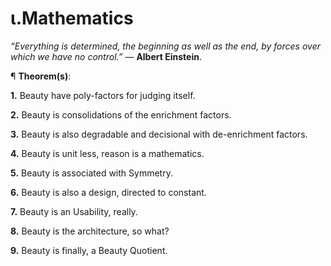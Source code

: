 # ι.Mathematics
<i>“Everything is determined, the beginning as well as the end, by forces over which we have no control.”</i> ― <b>Albert Einstein</b>.

¶ <b>Theorem(s)</b>:

<b>1.</b> Beauty have poly-factors for judging itself.

<b>2.</b> Beauty is consolidations of the enrichment factors.

<b>3.</b> Beauty is also degradable and decisional with de-enrichment factors.

<b>4.</b> Beauty is unit less, reason is a mathematics.

<b>5.</b> Beauty is associated with Symmetry.

<b>6.</b> Beauty is also a design, directed to constant.

<b>7.</b> Beauty is an Usability, really.

<b>8.</b> Beauty is the architecture, so what?

<b>9.</b> Beauty is finally, a Beauty Quotient.
